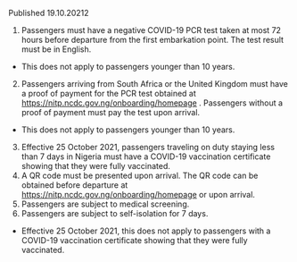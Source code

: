 Published 19.10.20212
1. Passengers must have a negative COVID-19 PCR test taken at most 72 hours before departure from the first embarkation point. The test result must be in English.
- This does not apply to passengers younger than 10 years.
2. Passengers arriving from South Africa or the United Kingdom must have a proof of payment for the PCR test obtained at <a href="https://nitp.ncdc.gov.ng/onboarding/homepage">https://nitp.ncdc.gov.ng/onboarding/homepage</a> . Passengers without a proof of payment must pay the test upon arrival.
- This does not apply to passengers younger than 10 years.
3. Effective 25 October 2021, passengers traveling on duty staying less than 7 days in Nigeria must have a COVID-19 vaccination certificate showing that they were fully vaccinated.
4. A QR code must be presented upon arrival. The QR code can be obtained before departure at <a href="https://nitp.ncdc.gov.ng/onboarding/homepage">https://nitp.ncdc.gov.ng/onboarding/homepage</a> or upon arrival.
5. Passengers are subject to medical screening.
6. Passengers are subject to self-isolation for 7 days.
- Effective 25 October 2021, this does not apply to passengers with a COVID-19 vaccination certificate showing that they were fully vaccinated.